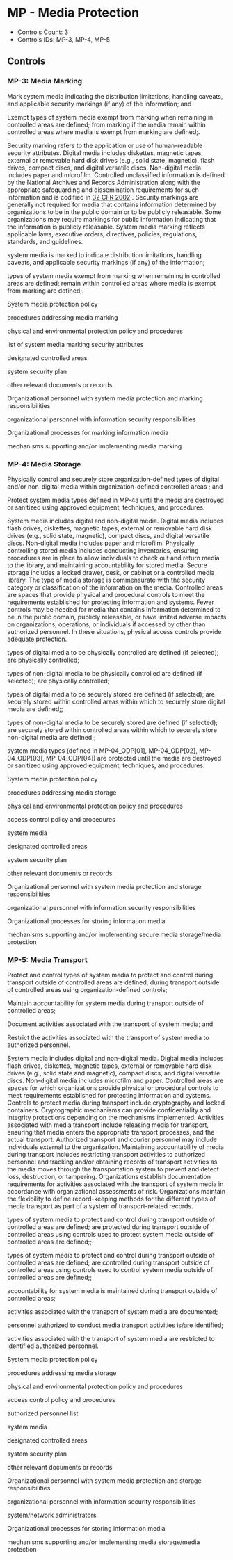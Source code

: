 # MP - Media Protection

* Controls Count: 3
* Controls IDs: MP-3, MP-4, MP-5

## Controls

### MP-3: Media Marking

Mark system media indicating the distribution limitations, handling caveats, and applicable security markings (if any) of the information; and

Exempt types of system media exempt from marking when remaining in controlled areas are defined; from marking if the media remain within controlled areas where media is exempt from marking are defined;.

Security marking refers to the application or use of human-readable security attributes. Digital media includes diskettes, magnetic tapes, external or removable hard disk drives (e.g., solid state, magnetic), flash drives, compact discs, and digital versatile discs. Non-digital media includes paper and microfilm. Controlled unclassified information is defined by the National Archives and Records Administration along with the appropriate safeguarding and dissemination requirements for such information and is codified in [32 CFR 2002](#91f992fb-f668-4c91-a50f-0f05b95ccee3) . Security markings are generally not required for media that contains information determined by organizations to be in the public domain or to be publicly releasable. Some organizations may require markings for public information indicating that the information is publicly releasable. System media marking reflects applicable laws, executive orders, directives, policies, regulations, standards, and guidelines.

system media is marked to indicate distribution limitations, handling caveats, and applicable security markings (if any) of the information;

 types of system media exempt from marking when remaining in controlled areas are defined; remain within controlled areas where media is exempt from marking are defined;.

System media protection policy

procedures addressing media marking

physical and environmental protection policy and procedures

list of system media marking security attributes

designated controlled areas

system security plan

other relevant documents or records

Organizational personnel with system media protection and marking responsibilities

organizational personnel with information security responsibilities

Organizational processes for marking information media

mechanisms supporting and/or implementing media marking

### MP-4: Media Storage

Physically control and securely store organization-defined types of digital and/or non-digital media within organization-defined controlled areas ; and

Protect system media types defined in MP-4a until the media are destroyed or sanitized using approved equipment, techniques, and procedures.

System media includes digital and non-digital media. Digital media includes flash drives, diskettes, magnetic tapes, external or removable hard disk drives (e.g., solid state, magnetic), compact discs, and digital versatile discs. Non-digital media includes paper and microfilm. Physically controlling stored media includes conducting inventories, ensuring procedures are in place to allow individuals to check out and return media to the library, and maintaining accountability for stored media. Secure storage includes a locked drawer, desk, or cabinet or a controlled media library. The type of media storage is commensurate with the security category or classification of the information on the media. Controlled areas are spaces that provide physical and procedural controls to meet the requirements established for protecting information and systems. Fewer controls may be needed for media that contains information determined to be in the public domain, publicly releasable, or have limited adverse impacts on organizations, operations, or individuals if accessed by other than authorized personnel. In these situations, physical access controls provide adequate protection.

types of digital media to be physically controlled are defined (if selected); are physically controlled;

 types of non-digital media to be physically controlled are defined (if selected); are physically controlled;

 types of digital media to be securely stored are defined (if selected); are securely stored within controlled areas within which to securely store digital media are defined;;

 types of non-digital media to be securely stored are defined (if selected); are securely stored within controlled areas within which to securely store non-digital media are defined;;

system media types (defined in MP-04_ODP[01], MP-04_ODP[02], MP-04_ODP[03], MP-04_ODP[04]) are protected until the media are destroyed or sanitized using approved equipment, techniques, and procedures.

System media protection policy

procedures addressing media storage

physical and environmental protection policy and procedures

access control policy and procedures

system media

designated controlled areas

system security plan

other relevant documents or records

Organizational personnel with system media protection and storage responsibilities

organizational personnel with information security responsibilities

Organizational processes for storing information media

mechanisms supporting and/or implementing secure media storage/media protection

### MP-5: Media Transport

Protect and control types of system media to protect and control during transport outside of controlled areas are defined; during transport outside of controlled areas using organization-defined controls;

Maintain accountability for system media during transport outside of controlled areas;

Document activities associated with the transport of system media; and

Restrict the activities associated with the transport of system media to authorized personnel.

System media includes digital and non-digital media. Digital media includes flash drives, diskettes, magnetic tapes, external or removable hard disk drives (e.g., solid state and magnetic), compact discs, and digital versatile discs. Non-digital media includes microfilm and paper. Controlled areas are spaces for which organizations provide physical or procedural controls to meet requirements established for protecting information and systems. Controls to protect media during transport include cryptography and locked containers. Cryptographic mechanisms can provide confidentiality and integrity protections depending on the mechanisms implemented. Activities associated with media transport include releasing media for transport, ensuring that media enters the appropriate transport processes, and the actual transport. Authorized transport and courier personnel may include individuals external to the organization. Maintaining accountability of media during transport includes restricting transport activities to authorized personnel and tracking and/or obtaining records of transport activities as the media moves through the transportation system to prevent and detect loss, destruction, or tampering. Organizations establish documentation requirements for activities associated with the transport of system media in accordance with organizational assessments of risk. Organizations maintain the flexibility to define record-keeping methods for the different types of media transport as part of a system of transport-related records.

types of system media to protect and control during transport outside of controlled areas are defined; are protected during transport outside of controlled areas using controls used to protect system media outside of controlled areas are defined;;

 types of system media to protect and control during transport outside of controlled areas are defined; are controlled during transport outside of controlled areas using controls used to control system media outside of controlled areas are defined;;

accountability for system media is maintained during transport outside of controlled areas;

activities associated with the transport of system media are documented;

personnel authorized to conduct media transport activities is/are identified;

activities associated with the transport of system media are restricted to identified authorized personnel.

System media protection policy

procedures addressing media storage

physical and environmental protection policy and procedures

access control policy and procedures

authorized personnel list

system media

designated controlled areas

system security plan

other relevant documents or records

Organizational personnel with system media protection and storage responsibilities

organizational personnel with information security responsibilities

system/network administrators

Organizational processes for storing information media

mechanisms supporting and/or implementing media storage/media protection

